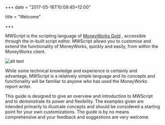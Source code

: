 +++
date = "2017-05-16T10:09:45+12:00"

title = "Welcome"


+++

MWScript is the scripting language of [MoneyWorks Gold](http://www.cognito.co.nz/ "MoneyWorks - Seriously Good Accounting Software") , accessible through the in-built script editor.  MWScript allows you to customise and extend the functionality of MoneyWorks, quickly and easily, from within the MoneyWorks client.

![alt text](/images/mwscript_editor.png "MWScript Editor")



While some technical knowledge and experience is certainly and advantage, MWScript is a relatively simple language and its concepts and functionality will be familiar to anyone who has used the MoneyWorks report writer.  

This guide is designed to give an overview and introduction to MWScript and to demonstrate its power and flexibility.  The examples given are intended primarily to illustrate concepts and should be considered a starting point for your own customizations.  The guide is by no means comprehensive and your feedback and suggestions are very welcome.
